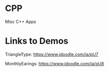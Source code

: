 # CPP
Misc C++ Apps

# Links to Demos

TriangleType: https://www.jdoodle.com/ia/pU7

MonthlyEarings: https://www.jdoodle.com/ia/pU8
